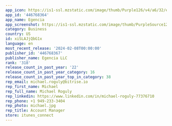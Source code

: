 ```yaml
---
app_icon: https://is1-ssl.mzstatic.com/image/thumb/Purple126/v4/a6/32/e7/a632e750-5f05-e43e-04de-579b895566ce/EgenciaAppIcon-0-0-1x_U007epad-0-0-85-220.png/1024x1024bb.png
app_id: '446768364'
app_name: Egencia
app_screenshot: https://is1-ssl.mzstatic.com/image/thumb/PurpleSource126/v4/56/dc/44/56dc4409-e13b-f300-27a4-62204151b9b3/d5a6b089-f1cc-4d90-83e5-eca494d9c5e4_App_Store_Product_Shots_Amex_1Final.png/1242x2688bb.png
category: Business
country: US
id: xiSLAJjQbG1x
language: en
most_recent_release: '2024-02-08T00:00:00'
publisher_id: '446768367'
publisher_name: Egencia LLC
rank: '318'
release_count_in_past_year: '22'
release_count_in_past_year_category: 16
release_count_in_past_year_top_in_category: 38
rep_email: michael.roguly@bitrise.io
rep_first_name: Michael
rep_full_name: Michael Roguly
rep_linkedin: https://www.linkedin.com/in/michael-roguly-77376710
rep_phone: +1 949-233-3404
rep_photo: michael.jpg
rep_title: Account Manager
store: itunes_connect
---
```

